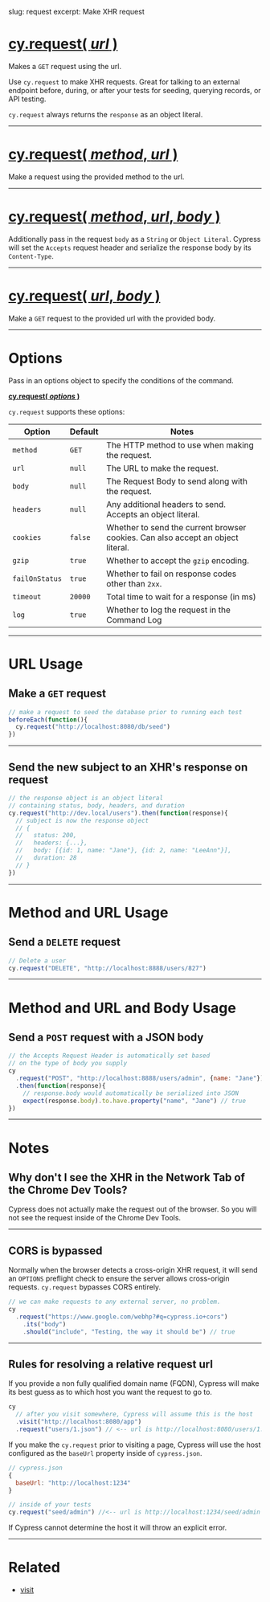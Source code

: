 slug: request
excerpt: Make XHR request

# [cy.request( *url* )](#url-usage)

Makes a `GET` request using the url.

Use `cy.request` to make XHR requests. Great for talking to an external endpoint before, during, or after your tests for seeding, querying records, or API testing.

`cy.request` always returns the `response` as an object literal.

***

# [cy.request( *method*, *url* )](#method-and-url-usage)

Make a request using the provided method to the url.

***

# [cy.request( *method*, *url*, *body* )](#method-and-url-and-body-usage)

Additionally pass in the request `body` as a `String` or `Object Literal`. Cypress will set the `Accepts` request header and serialize the response body by its `Content-Type`.

***

# [cy.request( *url*, *body* )](#url-and-body-usage)

Make a `GET` request to the provided url with the provided body.

***

# Options

Pass in an options object to specify the conditions of the command.

**[cy.request( *options* )](#options-usage)**

`cy.request` supports these options:

Option | Default | Notes
--- | --- | ---
`method` | `GET` | The HTTP method to use when making the request.
`url` | `null` | The URL to make the request.
`body` | `null` | The Request Body to send along with the request.
`headers` | `null` | Any additional headers to send. Accepts an object literal.
`cookies` | `false` | Whether to send the current browser cookies. Can also accept an object literal.
`gzip` | `true` | Whether to accept the `gzip` encoding.
`failOnStatus` | `true` | Whether to fail on response codes other than `2xx`.
`timeout` | `20000` | Total time to wait for a response (in ms)
`log` | `true` | Whether to log the request in the Command Log

***

# URL Usage

## Make a `GET` request

```javascript
// make a request to seed the database prior to running each test
beforeEach(function(){
  cy.request("http://localhost:8080/db/seed")
})
```

***

## Send the new subject to an XHR's response on request

```javascript
// the response object is an object literal
// containing status, body, headers, and duration
cy.request("http://dev.local/users").then(function(response){
  // subject is now the response object
  // {
  //   status: 200,
  //   headers: {...},
  //   body: [{id: 1, name: "Jane"}, {id: 2, name: "LeeAnn"}],
  //   duration: 28
  // }
})
```

***

# Method and URL Usage

## Send a `DELETE` request

```javascript
// Delete a user
cy.request("DELETE", "http://localhost:8888/users/827")
```

***

# Method and URL and Body Usage

## Send a `POST` request with a JSON body

```javascript
// the Accepts Request Header is automatically set based
// on the type of body you supply
cy
  .request("POST", "http://localhost:8888/users/admin", {name: "Jane"})
  .then(function(response){
    // response.body would automatically be serialized into JSON
    expect(response.body).to.have.property("name", "Jane") // true
})
```

***

# Notes

## Why don't I see the XHR in the Network Tab of the Chrome Dev Tools?

Cypress does not actually make the request out of the browser. So you will not see the request inside of the Chrome Dev Tools.

***

## CORS is bypassed

Normally when the browser detects a cross-origin XHR request, it will send an `OPTIONS` preflight check to ensure the server allows cross-origin requests. `cy.request` bypasses CORS entirely.

```javascript
// we can make requests to any external server, no problem.
cy
  .request("https://www.google.com/webhp?#q=cypress.io+cors")
    .its("body")
    .should("include", "Testing, the way it should be") // true
```

***

## Rules for resolving a relative request url

If you provide a non fully qualified domain name (FQDN), Cypress will make its best guess as to which host you want the request to go to.

```javascript
cy
  // after you visit somewhere, Cypress will assume this is the host
  .visit("http://localhost:8080/app")
  .request("users/1.json") // <-- url is http://localhost:8080/users/1.json
```

If you make the `cy.request` prior to visiting a page, Cypress will use the host configured as the `baseUrl` property inside of `cypress.json`.

```javascript
// cypress.json
{
  baseUrl: "http://localhost:1234"
}
```

```javascript
// inside of your tests
cy.request("seed/admin") //<-- url is http://localhost:1234/seed/admin
```

If Cypress cannot determine the host it will throw an explicit error.

***

# Related

- [visit](https://on.cypress.io/api/visit)